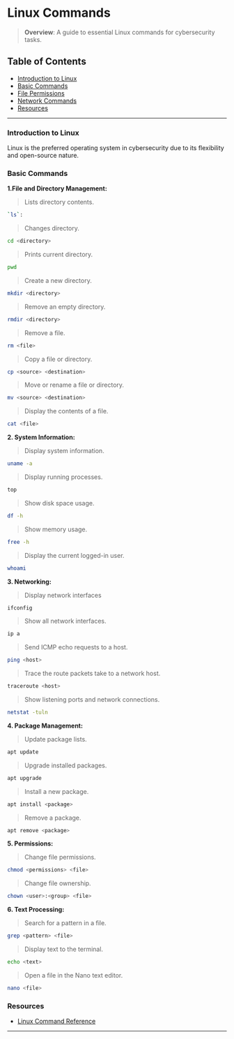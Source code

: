 # Linux Commands

> **Overview**: A guide to essential Linux commands for cybersecurity tasks.

## Table of Contents
- [Introduction to Linux](#introduction-to-linux)
- [Basic Commands](#basic-commands)
- [File Permissions](#file-permissions)
- [Network Commands](#network-commands)
- [Resources](#resources)

---

### Introduction to Linux
Linux is the preferred operating system in cybersecurity due to its flexibility and open-source nature. 

### Basic Commands
**1.File and Directory Management:**

>Lists directory contents.
```bash
`ls`:
```
>Changes directory.
```bash
cd <directory>
```
>Prints current directory.
```bash
pwd
```
>Create a new directory.
```bash
mkdir <directory>
```
>Remove an empty directory.
```bash
rmdir <directory>
```
>Remove a file.
```bash
rm <file>
```
>Copy a file or directory.
```bash
cp <source> <destination>
```
>Move or rename a file or directory.
```bash
mv <source> <destination>
```
>Display the contents of a file.
```bash
cat <file>
```

**2. System Information:**
>Display system information.
```bash
uname -a
```
>Display running processes.
```bash
top
```
>Show disk space usage.
```bash
df -h
```
>Show memory usage.
```bash
free -h
```
>Display the current logged-in user.
```bash
whoami
```

**3. Networking:**
>Display network interfaces 
```bash
ifconfig
```
>Show all network interfaces.
```bash
ip a
```
>Send ICMP echo requests to a host.
```bash
ping <host>
```
>Trace the route packets take to a network host.
```bash
traceroute <host>
```
>Show listening ports and network connections.
```bash
netstat -tuln
```

**4. Package Management:**
>Update package lists.
```bash
apt update
```
>Upgrade installed packages.
```bash
apt upgrade
```
>Install a new package.
```bash
apt install <package>
```
>Remove a package.
```bash
apt remove <package>
```

**5. Permissions:**
>Change file permissions.
```bash
chmod <permissions> <file>
```
>Change file ownership.
```bash
chown <user>:<group> <file>
```

**6. Text Processing:**
>Search for a pattern in a file.
```bash
grep <pattern> <file>
```
>Display text to the terminal.
```bash
echo <text>
```
>Open a file in the Nano text editor.
```bash
nano <file>
```

### Resources
- [Linux Command Reference](https://linuxcommand.org/)

---


